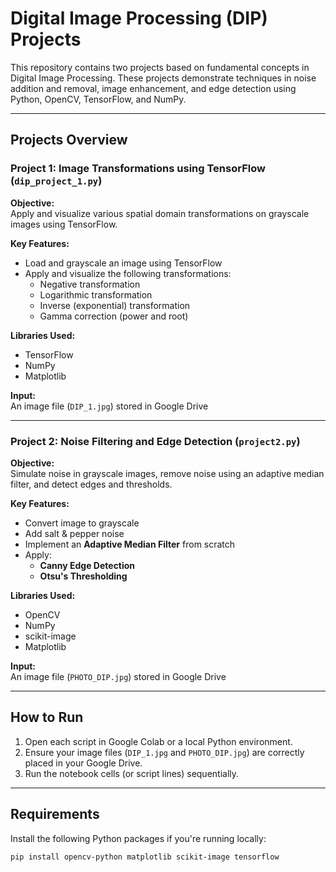 # Digital Image Processing (DIP) Projects

This repository contains two projects based on fundamental concepts in Digital Image Processing. These projects demonstrate techniques in noise addition and removal, image enhancement, and edge detection using Python, OpenCV, TensorFlow, and NumPy.

---

## Projects Overview

### Project 1: Image Transformations using TensorFlow (`dip_project_1.py`)

**Objective:**  
Apply and visualize various spatial domain transformations on grayscale images using TensorFlow.

**Key Features:**
- Load and grayscale an image using TensorFlow
- Apply and visualize the following transformations:
  - Negative transformation
  - Logarithmic transformation
  - Inverse (exponential) transformation
  - Gamma correction (power and root)

**Libraries Used:**
- TensorFlow
- NumPy
- Matplotlib

**Input:**  
An image file (`DIP_1.jpg`) stored in Google Drive

---

### Project 2: Noise Filtering and Edge Detection (`project2.py`)

**Objective:**  
Simulate noise in grayscale images, remove noise using an adaptive median filter, and detect edges and thresholds.

**Key Features:**
- Convert image to grayscale
- Add salt & pepper noise
- Implement an **Adaptive Median Filter** from scratch
- Apply:
  - **Canny Edge Detection**
  - **Otsu's Thresholding**

**Libraries Used:**
- OpenCV
- NumPy
- scikit-image
- Matplotlib

**Input:**  
An image file (`PHOTO_DIP.jpg`) stored in Google Drive

---

## How to Run

1. Open each script in Google Colab or a local Python environment.
2. Ensure your image files (`DIP_1.jpg` and `PHOTO_DIP.jpg`) are correctly placed in your Google Drive.
3. Run the notebook cells (or script lines) sequentially.

---

## Requirements

Install the following Python packages if you're running locally:

```bash
pip install opencv-python matplotlib scikit-image tensorflow
